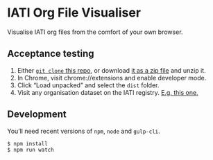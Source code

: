 # IATI Org File Visualiser

Visualise IATI org files from the comfort of your own browser.

## Acceptance testing

 1. Either [`git clone` this repo](https://github.com/pwyf/iati-org-viz.git), or download [it as a zip file](https://github.com/pwyf/iati-org-viz/archive/master.zip) and unzip it.
 2. In Chrome, visit chrome://extensions and enable developer mode.
 3. Click “Load unpacked” and select the `dist` folder.
 4. Visit any organisation dataset on the IATI registry. [E.g. this one.](https://www.iatiregistry.org/dataset/unitedstates-dosandusaid)

## Development

You’ll need recent versions of `npm`, `node` and `gulp-cli`.

```shell
$ npm install
$ npm run watch
```
